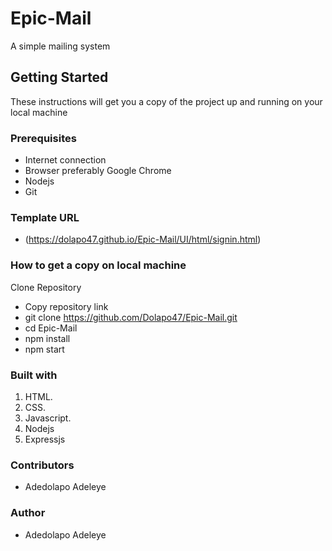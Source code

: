 # Epic-Mail
A simple mailing system

## Getting Started
These instructions will get you a copy of the project up and running on your local machine

### Prerequisites
* Internet connection
* Browser preferably Google Chrome
* Nodejs
* Git

### Template URL
* (https://dolapo47.github.io/Epic-Mail/UI/html/signin.html)

### How to get a copy on local machine

Clone Repository

* Copy repository link
* git clone https://github.com/Dolapo47/Epic-Mail.git
* cd Epic-Mail
* npm install
* npm start

### Built with

1. HTML.
2. CSS.
3. Javascript.
4. Nodejs
5. Expressjs

### Contributors

* Adedolapo Adeleye

### Author

* Adedolapo Adeleye







